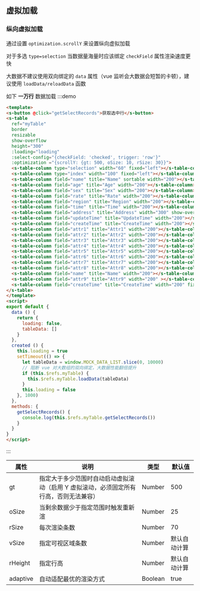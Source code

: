 ## 虚拟加载　

### 纵向虚拟加载
通过设置 `optimization.scrollY` 来设置纵向虚拟加载

对于多选 `type=selection` 当数据量海量时应该绑定 `checkField` 属性渲染速度更快

大数据不建议使用双向绑定的 `data` 属性（vue 监听会大数据会短暂的卡顿），建议使用 `loadData/reloadData` 函数

如下 **一万行** 数据加载
:::demo
```html
<template>
<s-button @click="getSelectRecords">获取选中行</s-button>
<s-table
  ref="myTable"
  border
  resizable
  show-overflow
  height="300"
  :loading="loading"
  :select-config="{checkField: 'checked', trigger: 'row'}"
  :optimization ="{scrollY: {gt: 500, oSize: 10, rSize: 30}}">
  <s-table-column type="selection" width="60" fixed="left"></s-table-column>
  <s-table-column type="index" width="100" fixed="left"></s-table-column>
  <s-table-column field="name" title="Name" sortable width="200"></s-table-column>
  <s-table-column field="age" title="Age" width="200"></s-table-column>
  <s-table-column field="sex" title="Sex" width="200"></s-table-column>
  <s-table-column field="rate" title="Rate" width="200"></s-table-column>
  <s-table-column field="region" title="Region" width="200"></s-table-column>
  <s-table-column field="time" title="Time" width="200"></s-table-column>
  <s-table-column field="address" title="Address" width="300" show-overflow></s-table-column>
  <s-table-column field="updateTime" title="UpdateTime" width="200"></s-table-column>
  <s-table-column field="createTime" title="CreateTime" width="200"></s-table-column>
  <s-table-column field="attr1" title="Attr1" width="200"></s-table-column>
  <s-table-column field="attr2" title="Attr2" width="200"></s-table-column>
  <s-table-column field="attr3" title="Attr3" width="200"></s-table-column>
  <s-table-column field="attr4" title="Attr4" width="200"></s-table-column>
  <s-table-column field="attr5" title="Attr5" width="200"></s-table-column>
  <s-table-column field="attr6" title="Attr6" width="200"></s-table-column>
  <s-table-column field="attr7" title="Attr7" width="200"></s-table-column>
  <s-table-column field="attr8" title="Attr8" width="200"></s-table-column>
  <s-table-column field="name" title="Name" width="200"></s-table-column>
  <s-table-column field="attr9" title="Attr9" width="200" ></s-table-column>
  <s-table-column field="createTime" title="CreateTime" width="200" fixed="right" :formatter="['toDateString', 'yyyy-MM-dd']" sortable></s-table-column>
</s-table>
</template>
<script>
export default {
  data () {
    return {
      loading: false,
      tableData: []
    }
  },
  created () {
    this.loading = true
    setTimeout(() => {
      let tableData = window.MOCK_DATA_LIST.slice(0, 10000)
      // 阻断 vue 对大数组的双向绑定，大数据性能翻倍提升
      if (this.$refs.myTable) {
        this.$refs.myTable.loadData(tableData)
      }
      this.loading = false
    }, 1000)
  },
  methods: {
    getSelectRecords() {
      console.log(this.$refs.myTable.getSelectRecords())
    }
  }
}
</script>
```
:::

<table>
    <thead>
       <tr>
        <th>属性</th>
        <th>说明</th>
        <th>类型</th>
        <th>默认值</th>
       </tr>
    </thead>
    <tbody>
        <tr>
            <td>gt</td>
            <td>指定大于多少范围时自动启动虚拟滚动（启用 Y 虚拟滚动，必须固定所有行高，否则无法兼容）</td>
            <td>Number</td>
            <td>500</td>
        </tr>
        <tr>
            <td>oSize</td>
            <td>当剩余数据少于指定范围时触发重新渲</td>
            <td>Number</td>
            <td>25</td>
        </tr>
        <tr>
            <td>rSize</td>
            <td>每次渲染条数</td>
            <td>Number</td>
            <td>70</td>
        </tr>
        <tr>
            <td>vSize</td>
            <td>指定可视区域条数</td>
            <td>Number</td>
            <td>默认自动计算</td>
        </tr>
        <tr>
            <td>rHeight</td>
            <td>指定行高</td>
            <td>Number</td>
            <td>默认自动计算</td>
        </tr>
        <tr>
            <td>adaptive</td>
            <td>自动适配最优的渲染方式</td>
            <td>Boolean</td>
            <td>true</td>
        </tr>
    </tbody>
</table>
